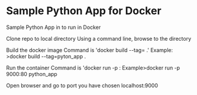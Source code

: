 # Sample Python App for Docker
Sample Python App in  to run in Docker

Clone repo to local directory
Using a command line, browse to the directory

Build the docker image
 Command is 'docker build --tag=<insert some friendly name> .'
 Example: >docker build --tag=pyton_app .
  
Run the container
  Command is 'docker run -p <external port>:<internal port> <friendly name>
  Example>docker run -p 9000:80 python_app

Open browser and go to port you have chosen
  localhost:9000
  

